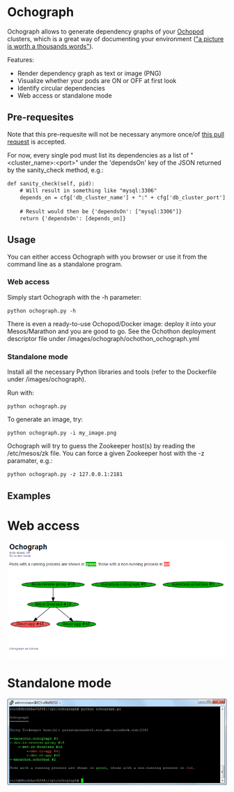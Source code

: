 # Ochograph
Ochograph allows to generate dependency graphs of your <a href="https://github.com/autodesk-cloud/ochopod" target="_blank">Ochopod</a> clusters, which is a great way of documenting your environment (<a href="https://en.wikipedia.org/wiki/A_picture_is_worth_a_thousand_words" target="_blank">"a picture is worth a thousands words"</a>).

Features:
- Render dependency graph as text or image (PNG)
- Visualize whether your pods are ON or OFF at first look
- Identify circular dependencies
- Web access or standalone mode

## Pre-requesites
Note that this pre-requesite will not be necessary anymore once/of <a href="https://github.com/autodesk-cloud/ochopod/pull/37" target="_blank">this pull request</a> is accepted.

For now, every single pod must list its dependencies as a list of "&lt;cluster_name&gt;:&lt;port&gt;" under the 'dependsOn' key of the JSON returned by the sanity_check method, e.g.:

```
def sanity_check(self, pid):
	# Will result in something like "mysql:3306"
	depends_on = cfg['db_cluster_name'] + ":" + cfg['db_cluster_port']

	# Result would then be {'dependsOn': ["mysql:3306"]}
	return {'dependsOn': [depends_on]}
```

## Usage
You can either access Ochograph with you browser or use it from the command line as a standalone program.

### Web access
Simply start Ochograph with the -h parameter:
```
python ochograph.py -h
```
There is even a ready-to-use Ochopod/Docker image: deploy it into your Mesos/Marathon and you are good to go. See the Ochothon deployment descriptor file under /images/ochograph/ochothon_ochograph.yml
  

### Standalone mode
Install all the necessary Python libraries and tools (refer to the Dockerfile under /images/ochograph).

Run with:
```
python ochograph.py
```

To generate an image, try:
```
python ochograph.py -i my_image.png
```

Ochograph will try to guess the Zookeeper host(s) by reading the /etc/mesos/zk file. You can force a given Zookeeper host with the -z paramater, e.g.:
```
python ochograph.py -z 127.0.0.1:2181
```

## Examples

# Web access
![Web mode](web_mode.png)

# Standalone mode
![Standalone mode](standalone_mode.png)
